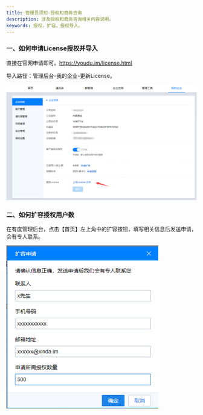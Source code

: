 ```yaml
---
title: 管理员须知-授权和商务咨询
description: 涉及授权和商务咨询相关内容说明。
keywords: 授权，扩容，授权导入。
---
```


### 一、如何申请License授权并导入

  直接在官网申请即可。https://youdu.im/license.html

  导入路径：管理后台-我的企业-更新License。

![image-20201210150910946](res/h01_00002/image-20201210150910946.png)

### 二、如何扩容授权用户数

  在有度管理后台，点击【首页】左上角中的扩容按钮，填写相关信息后发送申请，会有专人联系。

![1584513884262](res/h01_00002/1584513884262.png)